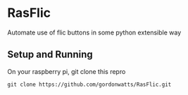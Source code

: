 # RasFlic
Automate use of flic buttons in some python extensible way

## Setup and Running

On your raspberry pi, git clone this repro

    git clone https://github.com/gordonwatts/RasFlic.git

